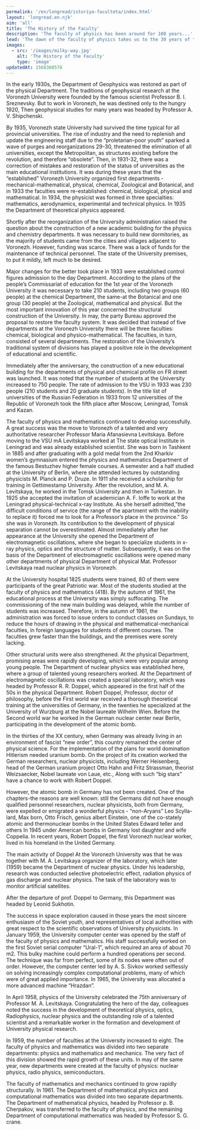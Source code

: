 ```yaml
---
permalink: '/en/longread/istoriya-faculteta/index.html'
layout: 'longread.en.njk'
aim: 'all'
title: 'The History of the Faculty'
description: 'The faculty of physics has been around for 100 years...'
lead: 'The dawn of the faculty of physics takes us to the 30 years of the last century. As part of the main scientific disciplines, the study of physics was of great importance for the Voronezh state University. The first head of the Department of physics was a veteran of the University Professor N. A. Sakharov. The Department conducted work on the application of the photoelectric method and photometry to the study of radiant energy, as well as optics. The scientific work was noticeably revived after the arrival of Professor A. p. Pospelov, who moved to Voronezh from Tomsk.'
images:
  - src: '/images/milky-way.jpg'
    alt: 'The History of the Faculty'
    type: 'image'
updatedAt: 1568360578
---
```

In the early 1930s, the Department of Geophysics was restored as part of the physical Department. The traditions of geophysical research at the Voronezh University were founded by the famous scientist Professor B. I. Sreznevsky. But to work in Voronezh, he was destined only to the hungry 1920, Then geophysical studies for many years was headed by Professor A. V. Shipchenski.

By 1935, Voronezh state University had survived the time typical for all provincial universities. The rise of industry and the need to replenish and update the engineering staff due to the “proletarian-poor youth” sparked a wave of purges and reorganizations 29-30, threatened the elimination of all universities, except the Metropolitan, as structures existing before the revolution, and therefore “obsolete”. Then, in 1931-32, there was a correction of mistakes and restoration of the status of universities as the main educational institutions. It was during these years that the “established” Voronezh University organized first departments - mechanical-mathematical, physical, chemical, Zoological and Botanical, and in 1933 the faculties were re-established: chemical, biological, physical and mathematical. In 1934, the physicist was formed in three specialties: mathematics, aerodynamics, experimental and technical physics. In 1935 the Department of theoretical physics appeared.

Shortly after the reorganization of the University administration raised the question about the construction of a new academic building for the physics and chemistry departments. It was necessary to build new dormitories, as the majority of students came from the cities and villages adjacent to Voronezh. However, funding was scarce. There was a lack of funds for the maintenance of technical personnel. The state of the University premises, to put it mildly, left much to be desired.

Major changes for the better took place in 1933 were established control figures admission to the day Department. According to the plans of the people’s Commissariat of education for the 1st year of the Voronezh University it was necessary to take 210 students, including two groups (60 people) at the chemical Department, the same-at the Botanical and one group (30 people) at the Zoological, mathematical and physical. But the most important innovation of this year concerned the structural construction of the University. In may, the party Bureau approved the proposal to restore the faculty system. It was decided that instead of five departments at the Voronezh University there will be three faculties: chemical, biological and physico-mathematical. The faculties, in turn, consisted of several departments. The restoration of the University’s traditional system of divisions has played a positive role in the development of educational and scientific.

Immediately after the anniversary, the construction of a new educational building for the departments of physical and chemical profile on FR street was launched. It was noted that the number of students at the University increased to 750 people. The rate of admission to the VSU in 1933 was 230 people (210 students and 20 graduate students). In the title list of universities of the Russian Federation in 1933 from 12 universities of the Republic of Voronezh took the fifth place after Moscow, Leningrad, Tomsk and Kazan.

The faculty of physics and mathematics continued to develop successfully. A great success was the move to Voronezh of a talented and very authoritative researcher Professor Maria Afanasievna Levitskaya. Before moving to the VSU mA Levitskaya worked at The state optical Institute in Leningrad and was already established scientist. She was born in Tashkent in 1885 and after graduating with a gold medal from the 2nd Kharkiv women’s gymnasium entered the physics and mathematics Department of the famous Bestuzhev higher female courses. A semester and a half studied at the University of Berlin, where she attended lectures by outstanding physicists M. Planck and P. Druze. In 1911 she received a scholarship for training in Gettimestamp University. After the revolution, and M. A. Levitskaya, he worked in the Tomsk University and then in Turkestan. In 1925 she accepted the invitation of academician A. F. Ioffe to work at the Leningrad physical-technical x-ray Institute. As she herself admitted,”the difficult conditions of service (the range of the apartment with the inability to replace it) forced me to look for a Professor’s place in the province.” So she was in Voronezh. Its contribution to the development of physical separation cannot be overestimated. Almost immediately after her appearance at the University she opened the Department of electromagnetic oscillations, where she began to specialize students in x-ray physics, optics and the structure of matter. Subsequently, it was on the basis of the Department of electromagnetic oscillations were opened many other departments of physical Department of physical Mat. Professor Levitskaya read nuclear physics in Voronezh.

At the University hospital 1825 students were trained, 80 of them were participants of the great Patriotic war. Most of the students studied at the faculty of physics and mathematics (418). By the autumn of 1961, the educational process at the University was simply suffocating. The commissioning of the new main building was delayed, while the number of students was increased. Therefore, in the autumn of 1961, the administration was forced to issue orders to conduct classes on Sundays, to reduce the hours of drawing in the physical and mathematical-mechanical faculties, in foreign languages for students of different courses. The faculties grew faster than the buildings, and the premises were sorely lacking.

Other structural units were also strengthened. At the physical Department, promising areas were rapidly developing, which were very popular among young people. The Department of nuclear physics was established here, where a group of talented young researchers worked. At the Department of electromagnetic oscillations was created a special laboratory, which was headed by Professor R. R. Doppel, which appeared in the first half of the 50s in the physical Department. Robert Doppel, Professor, doctor of philosophy, before the First world war received a thorough theoretical training at the universities of Germany, in the twenties he specialized at the University of Wurzburg at the Nobel laureate Wilhelm Wien. Before the Second world war he worked in the German nuclear center near Berlin, participating in the development of the atomic bomb.

In the thirties of the XX century, when Germany was already living in an environment of fascist “new order”, this country remained the center of physical science. For the implementation of the plans for world domination Hitlerism needed uranium bomb. On the project of its creation worked the German researchers, nuclear physicists, including Werner Heisenberg, head of the German uranium project Otto Hahn and Fritz Strassman, theorist Weizsaecker, Nobel laureate von Laue, etc., Along with such “big stars” have a chance to work with Robert Doppel.

However, the atomic bomb in Germany has not been created. One of the chapters-the reasons are well known: still the Germans did not have enough qualified personnel researchers, nuclear physicists, both from Germany, were expelled or emigrated a wonderful physics - “non-Aryans” Leo Scylla-lard, Max born, Otto Frisch, genius albert Einstein, one of the co-stately atomic and thermonuclear bombs in the United States Edward teller and others In 1945 under American bombs in Germany lost daughter and wife Coppelia. In recent years, Robert Doppel, the first Voronezh nuclear worker, lived in his homeland in the United Germany.

The main activity of Doppel At the Voronezh University was that he was together with M. A. Levitskaya organizer of the laboratory, which later (1959) became the Department of nuclear physics. Under his leadership, research was conducted selective photoelectric effect, radiation physics of gas discharge and nuclear physics. The task of the laboratory was to monitor artificial satellites.

After the departure of prof. Doppel to Germany, this Department was headed by Leonid Sukhotin.

The success in space exploration caused in those years the most sincere enthusiasm of the Soviet youth, and representatives of local authorities with great respect to the scientific observations of University physicists. In January 1959, the University computer center was opened by the staff of the faculty of physics and mathematics. His staff successfully worked on the first Soviet serial computer “Ural-1”, which required an area of about 70 m2. This bulky machine could perform a hundred operations per second. The technique was far from perfect, some of its nodes were often out of order. However, the computer center led by A. S. Sivkov worked selflessly on solving increasingly complex computational problems, many of which were of great applied importance. In 1965, the University was allocated a more advanced machine “Hrazdan”.

In April 1958, physics of the University celebrated the 75th anniversary of Professor M. A. Levitskaya. Congratulating the hero of the day, colleagues noted the success in the development of theoretical physics, optics, Radiophysics, nuclear physics and the outstanding role of a talented scientist and a remarkable worker in the formation and development of University physical research.

In 1959, the number of faculties at the University increased to eight. The faculty of physics and mathematics was divided into two separate departments: physics and mathematics and mechanics. The very fact of this division showed the rapid growth of these units. In may of the same year, new departments were created at the faculty of physics: nuclear physics, radio physics, semiconductors.

The faculty of mathematics and mechanics continued to grow rapidly structurally. In 1961. The Department of mathematical physics and computational mathematics was divided into two separate departments. The Department of mathematical physics, headed by Professor p. B. Cherpakov, was transferred to the faculty of physics, and the remaining Department of computational mathematics was headed by Professor S. G. crane.
